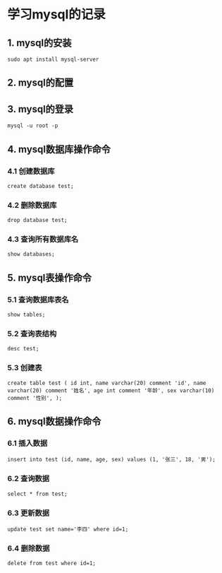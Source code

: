 # 学习mysql的记录

## 1. mysql的安装

`sudo apt install mysql-server`

## 2. mysql的配置

## 3. mysql的登录

`mysql -u root -p`

## 4. mysql数据库操作命令

### 4.1 创建数据库
`create database test;`

### 4.2 删除数据库
`drop database test;`

### 4.3 查询所有数据库名
`show databases;`

## 5. mysql表操作命令
### 5.1 查询数据库表名
`show tables;`

### 5.2 查询表结构
`desc test;`

### 5.3 创建表
`create table test (
    id int, name varchar(20) comment 'id',
    name varchar(20) comment '姓名',
    age int comment '年龄',
    sex varchar(10) comment '性别',
    );`

## 6. mysql数据操作命令

### 6.1 插入数据
`insert into test (id, name, age, sex) values (1, '张三', 18, '男');`

### 6.2 查询数据
`select * from test;`

### 6.3 更新数据
`update test set name='李四' where id=1;`

### 6.4 删除数据
`delete from test where id=1;`
